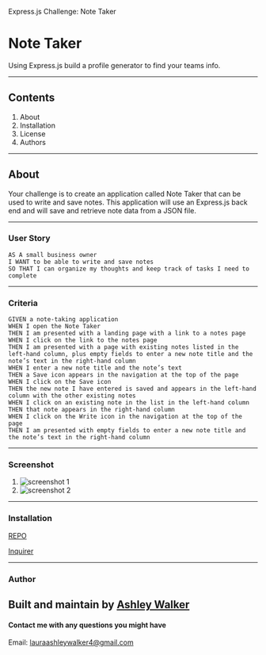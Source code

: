 Express.js Challenge: Note Taker

# Note Taker
Using Express.js build a profile generator to find your teams info. 

---
## Contents
1. About
2. Installation
3. License
4. Authors

---
## About
Your challenge is to create an application called Note Taker that can be used to write and save notes. This application will use an Express.js back end and will save and retrieve note data from a JSON file.

---
### User Story
```
AS A small business owner
I WANT to be able to write and save notes
SO THAT I can organize my thoughts and keep track of tasks I need to complete
```

---
### Criteria
```
GIVEN a note-taking application
WHEN I open the Note Taker
THEN I am presented with a landing page with a link to a notes page
WHEN I click on the link to the notes page
THEN I am presented with a page with existing notes listed in the left-hand column, plus empty fields to enter a new note title and the note’s text in the right-hand column
WHEN I enter a new note title and the note’s text
THEN a Save icon appears in the navigation at the top of the page
WHEN I click on the Save icon
THEN the new note I have entered is saved and appears in the left-hand column with the other existing notes
WHEN I click on an existing note in the list in the left-hand column
THEN that note appears in the right-hand column
WHEN I click on the Write icon in the navigation at the top of the page
THEN I am presented with empty fields to enter a new note title and the note’s text in the right-hand column
```

---
### Screenshot
1. ![screenshot 1](/images/Screenshot1.JPG/)
2. ![screenshot 2](/images/Screenshot2.JPG)

---
### Installation
[REPO]()

[Inquirer](http://www.npmjs.com/package/inquirer)

---

### Author
Built and maintain by [Ashley Walker](https://github.com/lawalker4)
---

#### Contact me with any questions you might have
Email: lauraashleywalker4@gmail.com
